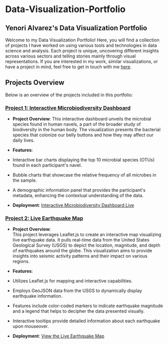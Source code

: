 # Data-Visualization-Portfolio
## Yenori Alvarez's Data Visualization Portfolio

Welcome to my Data Visualization Portfolio! Here, you will find a collection of projects I have worked on using various tools and technologies in data science and analysis. Each project is unique, uncovering different insights across various sectors and telling stories mainly through visual representations. If you are interested in my work, similar visualizations, or have a project in mind, feel free to get in touch with me [here](https://www.linkedin.com/in/yenori-alvarez-13a66b186/).

## Projects Overview

Below is an overview of the projects included in this portfolio:

### [Project 1: Interactive Microbiodiversity Dashboard](https://github.com/Yenorii/belly-button-challenge/tree/0a5da4358acc613300092a7cc91c5a509d33c66b)

- **Project Overview**: This interactive dashboard unveils the microbial species found in human navels, a part of the broader study of biodiversity in the human body. The visualization presents the bacterial species that colonize our belly buttons and how they may affect our daily lives.

- **Features**:<br>
- Interactive bar charts displaying the top 10 microbial species (OTUs) found in each participant's navel.
- Bubble charts that showcase the relative frequency of all microbes in the sample.
- A demographic information panel that provides the participant's metadata, enhancing the contextual understanding of the data.

- **Deployment**: [Interactive Microbiodiversity Dashboard Live](https://yenorii.github.io/belly-button-challenge/)

### [Project 2: Live Earthquake Map](https://github.com/Yenorii/leaflet-challenge/tree/67502a685df8e743027ac08aae2bfb6e107df80f)

- **Project Overview**:<br>
This project leverages Leaflet.js to create an interactive map visualizing live earthquake data. It pulls real-time data from the United States Geological Survey (USGS) to depict the location, magnitude, and depth of earthquakes around the globe. This visualization aims to provide insights into seismic activity patterns and their impact on various regions.

- **Features**:<br>
- Utilizes Leaflet.js for mapping and interactive capabilities.
- Employs GeoJSON data from the USGS to dynamically display earthquake information.
- Features include color-coded markers to indicate earthquake magnitude and a legend that helps to decipher the data presented visually.
- Interactive tooltips provide detailed information about each earthquake upon mouseover.

- **Deployment**: [View the Live Earthquake Map](https://yenorii.github.io/leaflet-challenge/)
